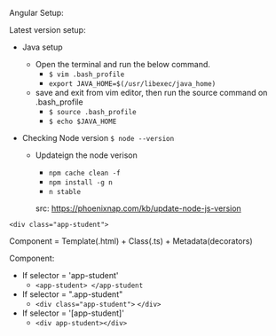 Angular Setup:

Latest version setup:
- Java setup
  - Open the terminal and run the below command.
    - `$ vim .bash_profile`
    - `export JAVA_HOME=$(/usr/libexec/java_home)`
  - save and exit from vim editor, then run the source command on .bash_profile
    - `$ source .bash_profile`
    - `$ echo $JAVA_HOME`

- Checking Node version
    `$ node --version`
  - Updateign the node verison
     - `npm cache clean -f`
     - `npm install -g n`
     - `n stable`
  
    src: https://phoenixnap.com/kb/update-node-js-version



```language
<div class="app-student">

```
Component = Template(.html) + Class(.ts) + Metadata(decorators)

Component:
- If selector = 'app-student'
  - `<app-student> </app-student`
- If selector = ".app-student"
  - `<div class="app-student">` `</div>`  
- If selector = '[app-student]'
  - `<div app-student></div>`